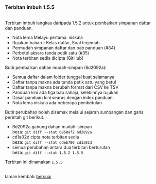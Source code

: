 ---
---

### Terbitan imbuh 1.5.5

&nbsp;  
Terbitan imbuh langkau daripada 1.5.2 untuk pembaikan
simpanan daftar dan panduan.

- Nota lema Melayu pertama: niskala
- Rujukan baharu: Kelas daftar, Soal terjemah
- Permudah simpanan daftar dan bab panduan (#34)
- Perbetul aksara tanda petik satu (#35)
- Nota terbitan sedia dicipta (GitHub)

Butir pembaikan dahan mudah-simpan (6d2092a):

- Semua daftar dalam folder tunggal buat selamanya
- Daftar tanpa makna ada tanda petik satu yang betul
- Daftar tanpa makna berubah format dari CSV ke TSV
- Panduan kini ada tiga bab sahaja, selebihnya rujukan
- Dasar panduan kini searas dengan index panduan
- Nota lema niskala ada beberapa pembetulan

Butir perubahan boleh disemak melalui sejarah sumbangan
dan garis perintah git berikut.

- 6d2092a gabung dahan mudah-simpan  
beza: `git diff --stat 6858af2 6d2092a`
- cd1a02d cipta nota terbitan sedia  
beza: `git diff --stat ddeb700 cd1a02d`
- semua perubahan antara dua terbitan berturutan  
beza: `git diff --stat 1.5.2 1.5.5`

Terbitan ini dinamakan `1.5.5`

&nbsp;  
laman kembali: [bersuai][0]

  [0]: ../bersuai.md
